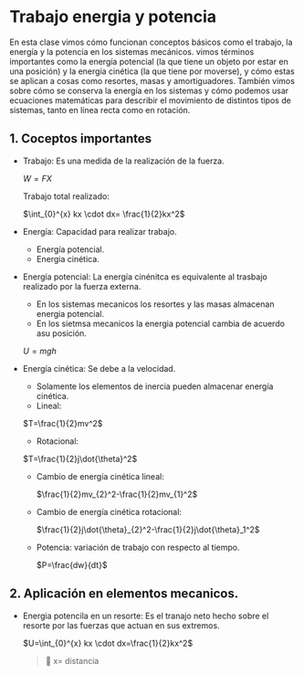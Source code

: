 # Trabajo energia y potencia
En esta clase vimos cómo funcionan conceptos básicos como el trabajo, la energía y la potencia en los sistemas mecánicos. vimos términos importantes como la energía potencial (la que tiene un objeto por estar en una posición) y la energía cinética (la que tiene por moverse), y cómo estas se aplican a cosas como resortes, masas y amortiguadores. También vimos sobre cómo se conserva la energía en los sistemas y cómo podemos usar ecuaciones matemáticas para describir el movimiento de distintos tipos de sistemas, tanto en línea recta como en rotación.

## 1. Coceptos importantes

- Trabajo: Es una medida de la realización de la fuerza.

  $W=FX$

  Trabajo total realizado:

  $\int_{0}^{x} kx \cdot dx= \frac{1}{2}kx^2$

- Energía: Capacidad para realizar trabajo.
  - Energía potencial.
  - Energia cinética.

- Energía potencial: La energía cinénitca es equivalente al trasbajo realizado por la fuerza externa.
  - En los sistemas mecanicos los resortes y las masas almacenan energia potencial.
  - En los sietmsa mecanicos la energia potencial cambia de acuerdo asu posición.
    
  $U=mgh$

- Energía cinética: Se debe a la velocidad.
  - Solamente los elementos de inercia pueden almacenar energía cinética.
  - Lineal:   

  $T=\frac{1}{2}mv^2$               
  
  - Rotacional:
 
  $T=\frac{1}{2}j\dot{\theta}^2$

  - Cambio de energía cinética lineal:
 
    $\frac{1}{2}mv_{2}^2-\frac{1}{2}mv_{1}^2$

   - Cambio de energía cinética rotacional:
 
     $\frac{1}{2}j\dot{\theta}_{2}^2-\frac{1}{2}j\dot{\theta}_1^2$

  - Potencia: variación de trabajo con respecto al tiempo.
 
    $P=\frac{dw}{dt}$


## 2. Aplicación en elementos mecanicos.

  - Energia potencila en un resorte: Es el tranajo neto hecho sobre el resorte por las fuerzas que actuan en sus extremos.
 
    $U=\int_{0}^{x} kx \cdot dx=\frac{1}{2}kx^2$

    >🔑 x= distancia 

























